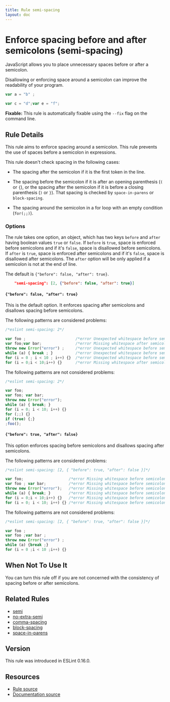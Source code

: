 ```yaml
---
title: Rule semi-spacing
layout: doc
---
```

<!-- Note: No pull requests accepted for this file. See README.md in the root directory for details. -->
# Enforce spacing before and after semicolons (semi-spacing)

JavaScript allows you to place unnecessary spaces before or after a semicolon.

Disallowing or enforcing space around a semicolon can improve the readability of your program.

```js
var a = "b" ;

var c = "d";var e = "f";
```

**Fixable:** This rule is automatically fixable using the `--fix` flag on the command line.

## Rule Details

This rule aims to enforce spacing around a semicolon. This rule prevents the use of spaces before a semicolon in expressions.

This rule doesn't check spacing in the following cases:

* The spacing after the semicolon if it is the first token in the line.

* The spacing before the semicolon if it is after an opening parenthesis (`(` or `{`), or the spacing after the semicolon if it is before a closing parenthesis (`)` or `}`). That spacing is checked by `space-in-parens` or `block-spacing`.

* The spacing around the semicolon in a for loop with an empty condition (`for(;;)`).

### Options

The rule takes one option, an object, which has two keys `before` and `after` having boolean values `true` or `false`.
If `before` is `true`, space is enforced before semicolons and if it's `false`, space is disallowed before semicolons.
If `after` is `true`, space is enforced after semicolons and if it's `false`, space is disallowed after semicolons.
The `after` option will be only applied if a semicolon is not at the end of line.

The default is `{"before": false, "after": true}`.

```json
    "semi-spacing": [2, {"before": false, "after": true}]
```

#### `{"before": false, "after": true}`

This is the default option. It enforces spacing after semicolons and disallows spacing before semicolons.

The following patterns are considered problems:

```js
/*eslint semi-spacing: 2*/

var foo ;                      /*error Unexpected whitespace before semicolon.*/
var foo;var bar;               /*error Missing whitespace after semicolon.*/
throw new Error("error") ;     /*error Unexpected whitespace before semicolon.*/
while (a) { break ; }          /*error Unexpected whitespace before semicolon.*/
for (i = 0 ; i < 10 ; i++) {}  /*error Unexpected whitespace before semicolon.*/
for (i = 0;i < 10;i++) {}      /*error Missing whitespace after semicolon.*/
```

The following patterns are not considered problems:

```js
/*eslint semi-spacing: 2*/

var foo;
var foo; var bar;
throw new Error("error");
while (a) { break; }
for (i = 0; i < 10; i++) {}
for (;;) {}
if (true) {;}
;foo();
```

#### `{"before": true, "after": false}`

This option enforces spacing before semicolons and disallows spacing after semicolons.

The following patterns are considered problems:

```js
/*eslint semi-spacing: [2, { "before": true, "after": false }]*/

var foo;                    /*error Missing whitespace before semicolon.*/
var foo ; var bar;          /*error Missing whitespace before semicolon.*/ /*error Unexpected whitespace after semicolon.*/
throw new Error("error");   /*error Missing whitespace before semicolon.*/
while (a) { break; }        /*error Missing whitespace before semicolon.*/ /*error Unexpected whitespace after semicolon.*/
for (i = 0;i < 10;i++) {}   /*error Missing whitespace before semicolon.*/
for (i = 0; i < 10; i++) {} /*error Missing whitespace before semicolon.*/ /*error Unexpected whitespace after semicolon.*/
```

The following patterns are not considered problems:

```js
/*eslint semi-spacing: [2, { "before": true, "after": false }]*/

var foo ;
var foo ;var bar ;
throw new Error("error") ;
while (a) {break ;}
for (i = 0 ;i < 10 ;i++) {}
```

## When Not To Use It

You can turn this rule off if you are not concerned with the consistency of spacing before or after semicolons.

## Related Rules

* [semi](semi)
* [no-extra-semi](no-extra-semi)
* [comma-spacing](comma-spacing)
* [block-spacing](block-spacing)
* [space-in-parens](space-in-parens)

## Version

This rule was introduced in ESLint 0.16.0.

## Resources

* [Rule source](https://github.com/eslint/eslint/tree/master/lib/rules/semi-spacing.js)
* [Documentation source](https://github.com/eslint/eslint/tree/master/docs/rules/semi-spacing.md)
